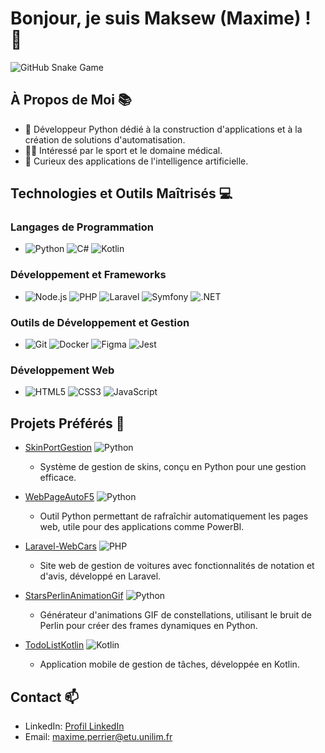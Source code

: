 # Bonjour, je suis Maksew (Maxime) ! 👋

<picture>
  <source media="(prefers-color-scheme: dark)" srcset="https://github.com/Maksew/Maksew/blob/output/github-snake-dark.svg" />
  <source media="(prefers-color-scheme: light)" srcset="https://github.com/Maksew/Maksew/blob/output/github-snake.svg" />
  <img alt="GitHub Snake Game" src="https://github.com/Maksew/Maksew/blob/output/github-snake.svg" />
</picture>

## À Propos de Moi 📚

- 🐍 Développeur Python dédié à la construction d'applications et à la création de solutions d'automatisation.
- 🏃‍♂️ Intéressé par le sport et le domaine médical.
- 🧠 Curieux des applications de l'intelligence artificielle.
  
## Technologies et Outils Maîtrisés 💻

### Langages de Programmation
- ![Python](https://img.shields.io/badge/Python-3776AB?style=flat&logo=python&logoColor=white) ![C#](https://img.shields.io/badge/C%23-239120?style=flat&logo=c-sharp&logoColor=white) ![Kotlin](https://img.shields.io/badge/Kotlin-0095D5?style=flat&logo=kotlin&logoColor=white)

### Développement et Frameworks
- ![Node.js](https://img.shields.io/badge/Node.js-339933?style=flat&logo=node.js&logoColor=white) ![PHP](https://img.shields.io/badge/PHP-777BB4?style=flat&logo=php&logoColor=white) ![Laravel](https://img.shields.io/badge/Laravel-FF2D20?style=flat&logo=laravel&logoColor=white) ![Symfony](https://img.shields.io/badge/Symfony-000000?style=flat&logo=symfony&logoColor=white) ![.NET](https://img.shields.io/badge/.NET-512BD4?style=flat&logo=dotnet&logoColor=white)

### Outils de Développement et Gestion
- ![Git](https://img.shields.io/badge/Git-F05032?style=flat&logo=git&logoColor=white) ![Docker](https://img.shields.io/badge/Docker-2496ED?style=flat&logo=docker&logoColor=white) ![Figma](https://img.shields.io/badge/Figma-F24E1E?style=flat&logo=figma&logoColor=white) ![Jest](https://img.shields.io/badge/Jest-C21325?style=flat&logo=jest&logoColor=white)

### Développement Web
- ![HTML5](https://img.shields.io/badge/HTML5-E34F26?style=flat&logo=html5&logoColor=white) ![CSS3](https://img.shields.io/badge/CSS3-1572B6?style=flat&logo=css3&logoColor=white) ![JavaScript](https://img.shields.io/badge/JavaScript-F7DF1E?style=flat&logo=javascript&logoColor=black)

## Projets Préférés 🚀

- [SkinPortGestion](https://github.com/Maksew/SkinPortGestion) ![Python](https://img.shields.io/badge/Python-3776AB?style=flat&logo=python&logoColor=white)
  - Système de gestion de skins, conçu en Python pour une gestion efficace.

- [WebPageAutoF5](https://github.com/Maksew/WebPageAutoF5) ![Python](https://img.shields.io/badge/Python-3776AB?style=flat&logo=python&logoColor=white)
  - Outil Python permettant de rafraîchir automatiquement les pages web, utile pour des applications comme PowerBI.

- [Laravel-WebCars](https://github.com/Maksew/Laravel-WebCars) ![PHP](https://img.shields.io/badge/PHP-777BB4?style=flat&logo=php&logoColor=white)
  - Site web de gestion de voitures avec fonctionnalités de notation et d'avis, développé en Laravel.

- [StarsPerlinAnimationGif](https://github.com/Maksew/StarsPerlinAnimationGif) ![Python](https://img.shields.io/badge/Python-3776AB?style=flat&logo=python&logoColor=white)
  - Générateur d'animations GIF de constellations, utilisant le bruit de Perlin pour créer des frames dynamiques en Python.

- [TodoListKotlin](https://github.com/Maksew/TodoListKotlin) ![Kotlin](https://img.shields.io/badge/Kotlin-0095D5?style=flat&logo=kotlin&logoColor=white)
  - Application mobile de gestion de tâches, développée en Kotlin.
  

## Contact 📫

- LinkedIn: [Profil LinkedIn](https://www.linkedin.com/in/maximeperrier)
- Email: [maxime.perrier@etu.unilim.fr](mailto:maxime.perrier@etu.unilim.fr)
